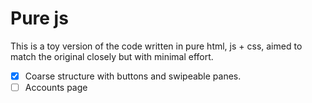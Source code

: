 # Pure js

This is a toy version of the code written in pure html, js + css, aimed to match the original closely but with minimal effort.

- [x] Coarse structure with buttons and swipeable panes.
- [ ] Accounts page
